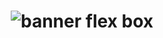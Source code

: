 <h1 align="center">
    <img alt="banner flex box" title="Projeto-estudos-flexBox" src="https://www.abhishekdeshmukh.com/assets/img/blog/css-grid-vs-flexbox/css-grid-vs-flexbox.png" />
</h1>